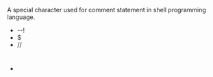 A special character used for comment statement in shell programming language.

   * --!
   * $
   * //
   + #
